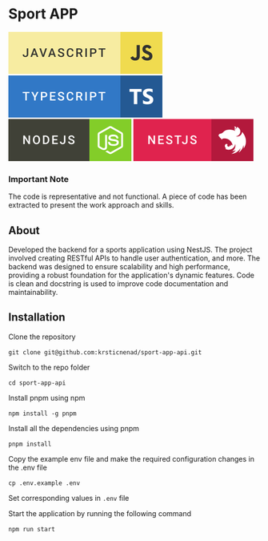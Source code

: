 # Sport APP

![js](../../assets/badges/javascript.svg) ![ts](../../assets/badges/typescript.svg) ![nodejs](../../assets/badges/nodejs.svg) ![nestjs](../../assets/badges/nestjs.svg)

### Important Note
The code is representative and not functional. A piece of code has been extracted to present the work approach and skills.

## About
Developed the backend for a sports application using NestJS. The project involved creating RESTful APIs to handle user authentication, and more. The backend was designed to ensure scalability and high performance, providing a robust foundation for the application's dynamic features. Code is clean and docstring is used to improve code documentation and maintainability.

## Installation
Clone the repository

    git clone git@github.com:krsticnenad/sport-app-api.git

Switch to the repo folder

    cd sport-app-api

Install pnpm using npm

    npm install -g pnpm

Install all the dependencies using pnpm

    pnpm install

Copy the example env file and make the required configuration changes in the .env file

    cp .env.example .env

Set corresponding values in `.env` file

Start the application by running the following command

    npm run start
